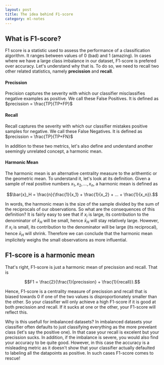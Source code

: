 ```yaml
---
layout: post
title: The idea behind F1-score
category: ml-notes
---
```


## What is F1-score?
F1 score is a statistic used to assess the performance of a classification algorithm. It ranges between values of 0 (bad) and 1 (amazing). In cases where we have a large class imbalance in our dataset, F1-score is prefered over accuracy. Let's understand why that is. To do so, we need to recall two other related statistics, namely **precission** and **recall**.

#### Precission
Precision captures the severity with which our classifier misclassifies negative examples as positive. We call these False Positives. It is defined as $precission = \frac{TP}{TP+FP}$

#### Recall
Recall captures the severity with which our classifier mistakes positive samples for negative. We call these False Negatives.  It is defined as $precission = \frac{TP}{TP+FN}$

In addition to these two metrics, let's also define and understand another seemingly unrelated concept, a harmonic mean.

#### Harmonic Mean
The harmonic mean is an alternative centrality measure to the arithemtic or the geometric mean. To understand it, let's look at its definition. Given a sample of real positive numbers $x_1, x_2,...,x_n$, a harmonic mean is defined as

$$\bar{x}_H = \frac{n}{\frac{1}{x_1} + \frac{1}{x_2} + ... + \frac{1}{x_n}}.$$

In words, the harmonic mean is the size of the sample divided by the sum of the reciprocals of our observations. So what are the consequences of this definition? It is fairly easy to see that if $x_i$ is large, its contribution to the denominator of $\bar{x}_H$ will be small, hence $\bar{x}_H$ will stay relatively large. However, if $x_i$ is small, its contribution to the denominator will be large (its reciprocal), hence $\bar{x}_H$ will shrink. Therefore we can conclude that the harmonic mean implicitely weighs the small observations as more influential.

## F1-score is a harmonic mean
That's right, F1-score is just a harmonic mean of precission and recall. That is

$$F1 = \frac{2}{\frac{1}{precission} + \frac{1}{recall}}.$$

Hence, F1-score is a centrality measure of precission and recall that is biased towards 0 if one of the two values is disproportionately smaller than the other. So your classifier will only achieve a high F1-score if it is good at both precission and recall. If it sucks at one or the other, your F1-score will reflect this.

Why is this usefull for imbalanced datasets? In imbalanced datasets your classifier often defaults to just classifying everything as the more prevelant class (let's say the positive one). In that case your recall is excelent but your precission sucks. In addition, if the imbalance is severe, you would also find your accuracy to be quite good. However, in this case the accuracy is a misleading metric as it doesn't show that your classifier actually defaulted to labeling all the datapoints as positive. In such cases F1-score comes to rescue!
